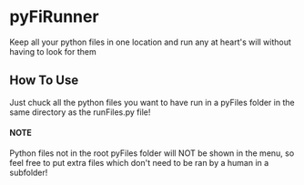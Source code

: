 # pyFiRunner
 Keep all your python files in one location and run any at heart's will without having to look for them

## How To Use
 Just chuck all the python files you want to have run in a pyFiles folder in the same directory as the runFiles.py file!
 #### NOTE
  Python files not in the root pyFiles folder will NOT be shown in the menu, so feel free to put extra files which don't need to be ran by a human in a subfolder!